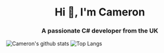 <h1 align="center">Hi 👋, I'm Cameron</h1>
<h3 align="center">A passionate C# developer from the UK</h3>



![Cameron's github stats](https://github-readme-stats.cameron-stuart.vercel.app/api?username=cameron-stuart&show_icons=true&count_private=true&include_all_commits=true&hide=contribs&line_height=31&hide_title=true&theme=dracula&hide_border=true)
![Top Langs](https://github-readme-stats.cameron-stuart.vercel.app/api/top-langs/?username=Cameron-Stuart&layout=compact&card_width=395&theme=dracula&hide_border=true)
